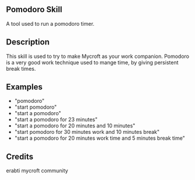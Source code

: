## Pomodoro Skill
A tool used to run a pomodoro timer.

## Description 
This skill is used to try to make Mycroft as your work companion.
Pomodoro is a very good work technique used to mange time, by giving persistent break times. 

## Examples 
* "pomodoro"
* "start pomodoro"
* "start a pomodoro"
* "start a pomodoro for 23 minutes"
* "start a pomodoro for 20 minutes and 10 minutes"
* "start pomodoro for 30 minutes work and 10 minutes break"
* "start a pomodoro for 20 minutes work time and 5 minutes break time"

## Credits 
erabti
mycroft community
